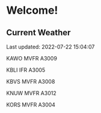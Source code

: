 # Welcome!

## Current Weather

Last updated: 2022-07-22 15:04:07

KAWO MVFR A3009

KBLI IFR A3005

KBVS MVFR A3008

KNUW MVFR A3012

KORS MVFR A3004


